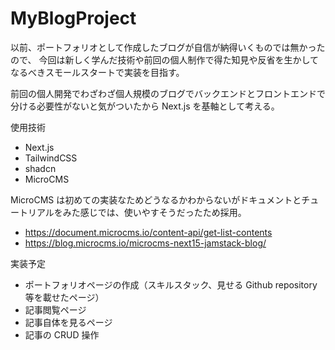 # MyBlogProject

以前、ポートフォリオとして作成したブログが自信が納得いくものでは無かったので、
今回は新しく学んだ技術や前回の個人制作で得た知見や反省を生かしてなるべきスモールスタートで実装を目指す。

前回の個人開発でわざわざ個人規模のブログでバックエンドとフロントエンドで分ける必要性がないと気がついたから Next.js を基軸として考える。

使用技術

- Next.js
- TailwindCSS
- shadcn
- MicroCMS

MicroCMS は初めての実装なためどうなるかわからないがドキュメントとチュートリアルをみた感じでは、使いやすそうだったため採用。

- https://document.microcms.io/content-api/get-list-contents
- https://blog.microcms.io/microcms-next15-jamstack-blog/

実装予定

- ポートフォリオページの作成（スキルスタック、見せる Github repository 等を載せたページ）
- 記事閲覧ページ
- 記事自体を見るページ
- 記事の CRUD 操作
